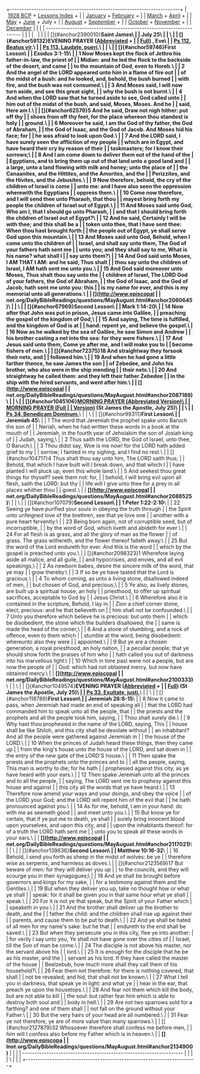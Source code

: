 +-----------------------------------------------------------------------+
|  [1928 BCP](../index.html) + [Lessons Index](index.html) +            |
| [January](FixedJan.html) + [February](FixedFeb.html) +                |
| [March](FixedMar.html) + [April](FixedApril.html) +                   |
| [May](FixedMay.html) + [June](FixedJune.html) + July +                |
| [August](FixedAugust.html) + [September](FixedSeptember.html) +       |
| [October](FixedOctober.html) + [November](FixedNov.html) +            |
| [December](FixedDec.html)                                             |
|                                                                       |
| -------------------------------------------------------------------   |
|                                                                       |
|                                                                       |
|                                                                       |
| []{#anchor2390010}**Saint James\                                      |
| July 25\                                                              |
| \                                                                     |
| **[]{#anchor59132}**EVENING PRAYER ([Abbreviated](../dO_EP.html) +    |
| [Full](../dailyofficeEP.html)) , Eve\                                 |
| [Ps 112. Beatus vir](../Psalter/Ps112.html).\                         |
| [Ps 113. Laudate, pueri.](../Psalter/Ps113.html)**\                   |
| \                                                                     |
| []{#anchor59746}**First Lesson\                                       |
| Exodus 3:1-15**\                                                      |
| 1 Now Moses kept the flock of Jethro his father-in-law, the priest of |
| Midian: and he led the flock to the backside of the desert, and came  |
| to the mountain of God, even to Horeb.\                               |
| 2 And the angel of the LORD appeared unto him in a flame of fire out  |
| of the midst of a bush: and he looked, and, behold, the bush burned   |
| with fire, and the bush was not consumed.\                            |
| 3 And Moses said, I will now turn aside, and see this great sight,    |
| why the bush is not burnt.\                                           |
| 4 And when the LORD saw that he turned aside to see, God called unto  |
| him out of the midst of the bush, and said, Moses, Moses. And he      |
| said, Here am I.\                                                     |
| []{#anchor62579}5 And he said, Draw not nigh hither: put off thy      |
| shoes from off thy feet, for the place whereon thou standest is holy  |
| ground.\                                                              |
| 6 Moreover he said, I am the God of thy father, the God of Abraham,   |
| the God of Isaac, and the God of Jacob. And Moses hid his face; for   |
| he was afraid to look upon God.\                                      |
| 7 And the LORD said, I have surely seen the affliction of my people   |
| which are in Egypt, and have heard their cry by reason of their       |
| taskmasters; for I know their sorrows;\                               |
| 8 And I am come down to deliver them out of the hand of the           |
| Egyptians, and to bring them up out of that land unto a good land and |
| a large, unto a land flowing with milk and honey; unto the place of   |
| the Canaanites, and the Hittites, and the Amorites, and the           |
| Perizzites, and the Hivites, and the Jebusites.\                      |
| 9 Now therefore, behold, the cry of the children of Israel is come    |
| unto me: and I have also seen the oppression wherewith the Egyptians  |
| oppress them.\                                                        |
| 10 Come now therefore, and I will send thee unto Pharaoh, that thou   |
| mayest bring forth my people the children of Israel out of Egypt.\    |
| 11 And Moses said unto God, Who am I, that I should go unto Pharaoh,  |
| and that I should bring forth the children of Israel out of Egypt?\   |
| 12 And he said, Certainly I will be with thee; and this shall be a    |
| token unto thee, that I have sent thee: When thou hast brought forth  |
| the people out of Egypt, ye shall serve God upon this mountain.\      |
| 13 And Moses said unto God, Behold, when I come unto the children of  |
| Israel, and shall say unto them, The God of your fathers hath sent me |
| unto you; and they shall say to me, What is his name? what shall I    |
| say unto them?\                                                       |
| 14 And God said unto Moses, I AM THAT I AM: and he said, Thus shalt   |
| thou say unto the children of Israel, I AM hath sent me unto you.\    |
| 15 And God said moreover unto Moses, Thus shalt thou say unto the     |
| children of Israel, The LORD God of your fathers, the God of Abraham, |
| the God of Isaac, and the God of Jacob, hath sent me unto you: this   |
| is my name for ever, and this is my memorial unto all generations.\   |
| **[](http://www.episcopal                                             |
| net.org/DailyBibleReadings/questions/MayAugust.html#anchor2060645)**\ |
| \                                                                     |
| []{#anchor67969}**Second Lesson\                                      |
| Mark 1:14-20**\                                                       |
| 14 Now after that John was put in prison, Jesus came into Galilee,    |
| preaching the gospel of the kingdom of God,\                          |
| 15 And saying, The time is fulfilled, and the kingdom of God is at    |
| hand: repent ye, and believe the gospel.\                             |
| 16 Now as he walked by the sea of Galilee, he saw Simon and Andrew    |
| his brother casting a net into the sea: for they were fishers.\       |
| 17 And Jesus said unto them, Come ye after me, and I will make you to |
| become fishers of men.\                                               |
| []{#anchor72375}18 And straightway they forsook their nets, and       |
| followed him.\                                                        |
| 19 And when he had gone a little farther thence, he saw James the son |
| of Zebedee, and John his brother, who also were in the ship mending   |
| their nets.\                                                          |
| 20 And straightway he called them: and they left their father Zebedee |
| in the ship with the hired servants, and went after him.\             |
| **[](http://www.episcopal                                             |
| net.org/DailyBibleReadings/questions/MayAugust.html#anchor2087189)**\ |
| \                                                                     |
| []{#anchor1045106}**[MORNING PRAYER (Abbreviated Version)\            |
| ](../DO_MP.html)[MORNING PRAYER (Full                                 |
| Version)](../dailyofficeMP.html) (St James the Apostle, July 25)\     |
| \                                                                     |
| [Ps 34. Benedicam Dominum.](../Psalter/Ps34.html)**\                  |
| \                                                                     |
| []{#anchor99311}**First Lesson\                                       |
| Jeremiah 45**\                                                        |
| 1 The word that Jeremiah the prophet spake unto Baruch the son of     |
| Neriah, when he had written these words in a book at the mouth of     |
| Jeremiah, in the fourth year of Jehoiakim the son of Josiah king of   |
| Judah, saying,\                                                       |
| 2 Thus saith the LORD, the God of Israel, unto thee, O Baruch;\       |
| 3 Thou didst say, Woe is me now! for the LORD hath added grief to my  |
| sorrow; I fainted in my sighing, and I find no rest.\                 |
| []{#anchor104717}4 Thus shalt thou say unto him, The LORD saith thus; |
| Behold, that which I have built will I break down, and that which I   |
| have planted I will pluck up, even this whole land.\                  |
| 5 And seekest thou great things for thyself? seek them not: for,      |
| behold, I will bring evil upon all flesh, saith the LORD: but thy     |
| life will I give unto thee for a prey in all places whither thou      |
| goest.\                                                               |
| **[](http://www.episcopal                                             |
| net.org/DailyBibleReadings/questions/MayAugust.html#anchor2088525)**\ |
| \                                                                     |
| []{#anchor107079}**Second Lesson\                                     |
| 1 Peter 1:22-2:10**\                                                  |
| 22 Seeing ye have purified your souls in obeying the truth through    |
| the Spirit unto unfeigned love of the brethren, see that ye love one  |
| another with a pure heart fervently:\                                 |
| 23 Being born again, not of corruptible seed, but of incorruptible,   |
| by the word of God, which liveth and abideth for ever.\               |
| 24 For all flesh is as grass, and all the glory of man as the flower  |
| of grass. The grass withereth, and the flower thereof falleth away:\  |
| 25 But the word of the Lord endureth for ever. And this is the word   |
| which by the gospel is preached unto you.\                            |
| []{#anchor2098323}1 Wherefore laying aside all malice, and all guile, |
| and hypocrisies, and envies, and all evil speakings,\                 |
| 2 As newborn babes, desire the sincere milk of the word, that ye may  |
| grow thereby:\                                                        |
| 3 If so be ye have tasted that the Lord is gracious.\                 |
| 4 To whom coming, as unto a living stone, disallowed indeed of men,   |
| but chosen of God, and precious,\                                     |
| 5 Ye also, as lively stones, are built up a spiritual house, an holy  |
| priesthood, to offer up spiritual sacrifices, acceptable to God by    |
| Jesus Christ.\                                                        |
| 6 Wherefore also it is contained in the scripture, Behold, I lay in   |
| Zion a chief corner stone, elect, precious: and he that believeth on  |
| him shall not be confounded.\                                         |
| 7 Unto you therefore which believe he is precious: but unto them      |
| which be disobedient, the stone which the builders disallowed, the    |
| same is made the head of the corner,\                                 |
| 8 And a stone of stumbling, and a rock of offence, even to them which |
| stumble at the word, being disobedient: whereunto also they were      |
| appointed.\                                                           |
| 9 But ye are a chosen generation, a royal priesthood, an holy nation, |
| a peculiar people; that ye should show forth the praises of him who   |
| hath called you out of darkness into his marvellous light:\           |
| 10 Which in time past were not a people, but are now the people of    |
| God: which had not obtained mercy, but now have obtained mercy.\      |
| **[](http://www.episcopal                                             |
| net.org/DailyBibleReadings/questions/MayAugust.html#anchor2100333)**\ |
| \                                                                     |
| []{#anchor1049574}**EVENING PRAYER ([Abbreviated](../dO_EP.html) +    |
| [Full](../dailyofficeEP.html)) (St James the Apostle, July 25)\       |
| [Ps 33. Exultate, justi.](../Psalter/Ps33.html)**\                    |
| \                                                                     |
| []{#anchor118789}**First Lesson\                                      |
| Jeremiah 26:8-15**\                                                   |
| 8 Now it came to pass, when Jeremiah had made an end of speaking all  |
| that the LORD had commanded him to speak unto all the people, that    |
| the priests and the prophets and all the people took him, saying,     |
| Thou shalt surely die.\                                               |
| 9 Why hast thou prophesied in the name of the LORD, saying, This      |
| house shall be like Shiloh, and this city shall be desolate without   |
| an inhabitant? And all the people were gathered against Jeremiah in   |
| the house of the LORD.\                                               |
| 10 When the princes of Judah heard these things, then they came up    |
| from the king\'s house unto the house of the LORD, and sat down in    |
| the entry of the new gate of the LORD\'S house.\                      |
| 11 Then spake the priests and the prophets unto the princes and to    |
| all the people, saying, This man is worthy to die; for he hath        |
| prophesied against this city, as ye have heard with your ears.\       |
| 12 Then spake Jeremiah unto all the princes and to all the people,    |
| saying, The LORD sent me to prophesy against this house and against   |
| this city all the words that ye have heard.\                          |
| 13 Therefore now amend your ways and your doings, and obey the voice  |
| of the LORD your God; and the LORD will repent him of the evil that   |
| he hath pronounced against you.\                                      |
| 14 As for me, behold, I am in your hand: do with me as seemeth good   |
| and meet unto you.\                                                   |
| 15 But know ye for certain, that if ye put me to death, ye shall      |
| surely bring innocent blood upon yourselves, and upon this city, and  |
| upon the inhabitants thereof: for of a truth the LORD hath sent me    |
| unto you to speak all these words in your ears.\                      |
| **[](http://www.episcopal                                             |
| net.org/DailyBibleReadings/questions/MayAugust.html#anchor2117021)**\ |
| \                                                                     |
| []{#anchor139636}**Second Lesson\                                     |
| Matthew 10:16-32**\                                                   |
| 16 Behold, I send you forth as sheep in the midst of wolves: be ye    |
| therefore wise as serpents, and harmless as doves.\                   |
| []{#anchor2123569}17 But beware of men: for they will deliver you up  |
| to the councils, and they will scourge you in their synagogues;\      |
| 18 And ye shall be brought before governors and kings for my sake,    |
| for a testimony against them and the Gentiles.\                       |
| 19 But when they deliver you up, take no thought how or what ye shall |
| speak: for it shall be given you in that same hour what ye shall      |
| speak.\                                                               |
| 20 For it is not ye that speak, but the Spirit of your Father which   |
| speaketh in you.\                                                     |
| 21 And the brother shall deliver up the brother to death, and the     |
| father the child: and the children shall rise up against their        |
| parents, and cause them to be put to death.\                          |
| 22 And ye shall be hated of all men for my name\'s sake: but he that  |
| endureth to the end shall be saved.\                                  |
| 23 But when they persecute you in this city, flee ye into another:    |
| for verily I say unto you, Ye shall not have gone over the cities of  |
| Israel, till the Son of man be come.\                                 |
| 24 The disciple is not above his master, nor the servant above his    |
| lord.\                                                                |
| 25 It is enough for the disciple that he be as his master, and the    |
| servant as his lord. If they have called the master of the house      |
| Beelzebub, how much more shall they call them of his household?\      |
| 26 Fear them not therefore: for there is nothing covered, that shall  |
| not be revealed; and hid, that shall not be known.\                   |
| 27 What I tell you in darkness, that speak ye in light: and what ye   |
| hear in the ear, that preach ye upon the housetops.\                  |
| 28 And fear not them which kill the body, but are not able to kill    |
| the soul: but rather fear him which is able to destroy both soul and  |
| body in hell.\                                                        |
| 29 Are not two sparrows sold for a farthing? and one of them shall    |
| not fall on the ground without your Father.\                          |
| 30 But the very hairs of your head are all numbered.\                 |
| 31 Fear ye not therefore, ye are of more value than many sparrows.\   |
| []{#anchor2127879}32 Whosoever therefore shall confess me before men, |
| him will I confess also before my Father which is in heaven.\         |
| **[](http://www.episcopa                                              |
| lnet.org/DailyBibleReadings/questions/MayAugust.html#anchor2134900)** |
|                                                                       |
| -------------------------------------------------------------------   |
|                                                                       |
| \                                                                     |
| [](http://www.episcopalnet.org/DBS/DOR.html)                          |
+-----------------------------------------------------------------------+
